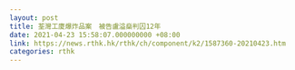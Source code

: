 ```yaml
---
layout: post
title: 荃灣工廈爆炸品案　被告盧溢燊判囚12年
date: 2021-04-23 15:58:07.000000000 +08:00
link: https://news.rthk.hk/rthk/ch/component/k2/1587360-20210423.htm
categories: rthk
---
```



